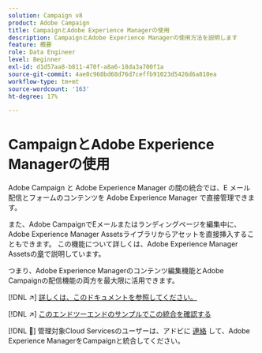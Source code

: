 ```yaml
---
solution: Campaign v8
product: Adobe Campaign
title: CampaignとAdobe Experience Managerの使用
description: CampaignとAdobe Experience Managerの使用方法を説明します
feature: 概要
role: Data Engineer
level: Beginner
exl-id: d1d57aa8-b811-470f-a8a6-18da3a700f1a
source-git-commit: 4ae0c968bd68d76d7ceffb91023d5426d6a810ea
workflow-type: tm+mt
source-wordcount: '163'
ht-degree: 17%

---
```


# CampaignとAdobe Experience Managerの使用

Adobe Campaign と Adobe Experience Manager の間の統合では、E メール配信とフォームのコンテンツを Adobe Experience Manager で直接管理できます。

また、Adobe CampaignでEメールまたはランディングページを編集中に、Adobe Experience Manager Assetsライブラリからアセットを直接挿入することもできます。 この機能について詳しくは、Adobe Experience Manager Assetsの[章](https://experienceleague.adobe.com/docs/experience-manager-cloud-service/assets/overview.html)で説明しています。

つまり、Adobe Experience Managerのコンテンツ編集機能とAdobe Campaignの配信機能の両方を最大限に活用できます。

[!DNL :arrow_upper_right:] [詳しくは、このドキュメントを参照してください。](https://experienceleague.adobe.com/docs/experience-manager-65/administering/integration/campaignonpremise.html?lang=en#aem-and-adobe-campaign-integration-workflow)

[!DNL :arrow_upper_right:] [このエンドツーエンドのサンプルでこの統合を確認する](https://experienceleague.adobe.com/docs/campaign-classic/using/integrating-with-adobe-experience-cloud/adobe-experience-manager/creating-an-experience-manager-newsletter.html?lang=en#integrating-with-adobe-experience-cloud)

[!DNL :speech_balloon:] 管理対象Cloud Servicesのユーザーは、アドビに [連絡](../start/campaign-faq.md#support) して、Adobe Experience ManagerをCampaignと統合してください。

